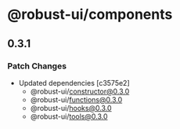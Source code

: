 # @robust-ui/components

## 0.3.1

### Patch Changes

- Updated dependencies [c3575e2]
  - @robust-ui/constructor@0.3.0
  - @robust-ui/functions@0.3.0
  - @robust-ui/hooks@0.3.0
  - @robust-ui/tools@0.3.0
